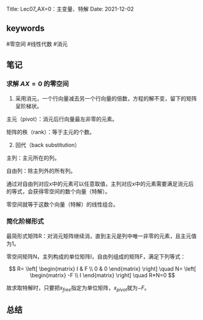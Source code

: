 Title: Lec07_AX=0：主变量、特解
Date: 2021-12-02
## keywords

#零空间 #线性代数 #消元  

## 笔记

### 求解 $AX=0$ 的零空间

1. 采用消元，一个行向量减去另一个行向量的倍数，方程的解不变，留下的矩阵呈阶梯状。

主元（pivot）：消元后行向量最左非零的元素。

矩阵的秩（rank）：等于主元的个数。

2. 回代（back substitution）

主列：主元所在的列。

自由列：除主列外的所有列。

通过对自由列对应x中的元素可以任意取值，主列对应x中的元素需要满足消元后的等式，会获得零空间的数个向量（特解）。

零空间就等于这数个向量（特解）的线性组合。

### 简化阶梯形式

最简形式矩阵R：对消元矩阵继续消，直到主元是列中唯一非零的元素，且主元值为1。

零空间矩阵N，主列构成的单位矩阵I，自由列组成的矩阵F，满足下列等式：

$$
R=
\left[
\begin{matrix}
I & F \\
0 & 0
\end{matrix}
\right]
\quad
N=
\left[
\begin{matrix}
-F \\
I
\end{matrix}
\right]
\quad
R*N=0
$$

故求取特解时，只要把$x_{free}$指定为单位矩阵，$x_{pivot}$就为$-F$。

## 总结

